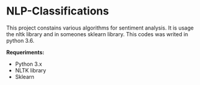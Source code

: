 # NLP-Classifications

This project constains various algorithms for sentiment analysis.
It is usage the nltk library and in someones sklearn library.
This codes was writed in python 3.6.

<b>Requeriments: </b>
<ul>
	<li>Python 3.x </li> 
	<li>NLTK library </li>
	<li>Sklearn </li>
</ul>
